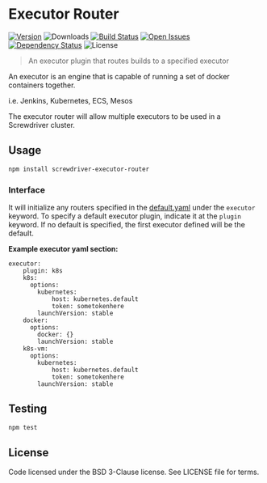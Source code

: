 # Executor Router
[![Version][npm-image]][npm-url] ![Downloads][downloads-image] [![Build Status][status-image]][status-url] [![Open Issues][issues-image]][issues-url] [![Dependency Status][daviddm-image]][daviddm-url] ![License][license-image]

> An executor plugin that routes builds to a specified executor

An executor is an engine that is capable of running a set of docker containers together.

i.e. Jenkins, Kubernetes, ECS, Mesos

The executor router will allow multiple executors to be used in a Screwdriver cluster.

## Usage

```bash
npm install screwdriver-executor-router
```

### Interface

It will initialize any routers specified in the [default.yaml](https://github.com/screwdriver-cd/screwdriver/blob/master/config/default.yaml#L89-L119) under the `executor` keyword. To specify a default executor plugin, indicate it at the `plugin` keyword. If no default is specified, the first executor defined will be the default.

**Example executor yaml section:**
```
executor:
    plugin: k8s
    k8s:
      options:
        kubernetes:
            host: kubernetes.default
            token: sometokenhere
        launchVersion: stable
    docker:
      options:
        docker: {}
        launchVersion: stable
    k8s-vm:
      options:
        kubernetes:
            host: kubernetes.default
            token: sometokenhere
        launchVersion: stable
```

## Testing

```bash
npm test
```

## License

Code licensed under the BSD 3-Clause license. See LICENSE file for terms.

[npm-image]: https://img.shields.io/npm/v/screwdriver-executor-router.svg
[npm-url]: https://npmjs.org/package/screwdriver-executor-router
[downloads-image]: https://img.shields.io/npm/dt/screwdriver-executor-router.svg
[license-image]: https://img.shields.io/npm/l/screwdriver-executor-router.svg
[issues-image]: https://img.shields.io/github/issues/screwdriver-cd/executor-router.svg
[issues-url]: https://github.com/screwdriver-cd/executor-router/issues
[status-image]: https://cd.screwdriver.cd/pipelines/202/badge
[status-url]: https://cd.screwdriver.cd/pipelines/202
[daviddm-image]: https://david-dm.org/screwdriver-cd/executor-router.svg?theme=shields.io
[daviddm-url]: https://david-dm.org/screwdriver-cd/executor-router
